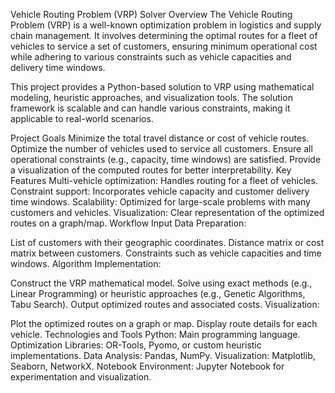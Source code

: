 Vehicle Routing Problem (VRP) Solver
Overview
The Vehicle Routing Problem (VRP) is a well-known optimization problem in logistics and supply chain management. It involves determining the optimal routes for a fleet of vehicles to service a set of customers, ensuring minimum operational cost while adhering to various constraints such as vehicle capacities and delivery time windows.

This project provides a Python-based solution to VRP using mathematical modeling, heuristic approaches, and visualization tools. The solution framework is scalable and can handle various constraints, making it applicable to real-world scenarios.

Project Goals
Minimize the total travel distance or cost of vehicle routes.
Optimize the number of vehicles used to service all customers.
Ensure all operational constraints (e.g., capacity, time windows) are satisfied.
Provide a visualization of the computed routes for better interpretability.
Key Features
Multi-vehicle optimization: Handles routing for a fleet of vehicles.
Constraint support: Incorporates vehicle capacity and customer delivery time windows.
Scalability: Optimized for large-scale problems with many customers and vehicles.
Visualization: Clear representation of the optimized routes on a graph/map.
Workflow
Input Data Preparation:

List of customers with their geographic coordinates.
Distance matrix or cost matrix between customers.
Constraints such as vehicle capacities and time windows.
Algorithm Implementation:

Construct the VRP mathematical model.
Solve using exact methods (e.g., Linear Programming) or heuristic approaches (e.g., Genetic Algorithms, Tabu Search).
Output optimized routes and associated costs.
Visualization:

Plot the optimized routes on a graph or map.
Display route details for each vehicle.
Technologies and Tools
Python: Main programming language.
Optimization Libraries: OR-Tools, Pyomo, or custom heuristic implementations.
Data Analysis: Pandas, NumPy.
Visualization: Matplotlib, Seaborn, NetworkX.
Notebook Environment: Jupyter Notebook for experimentation and visualization.

